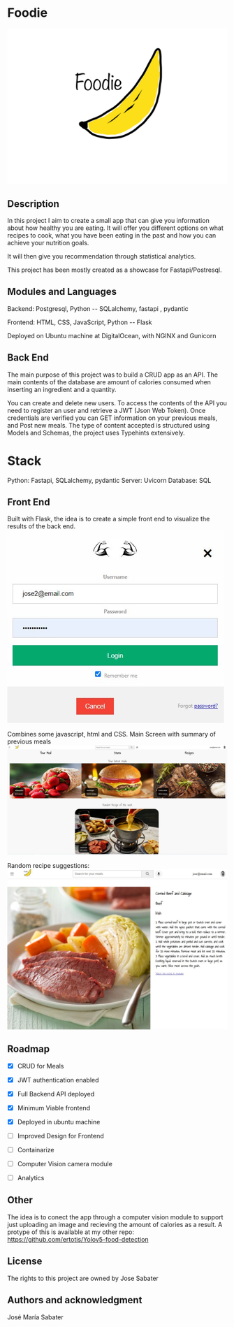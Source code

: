 # Foodie

![plot](./assets/foodie.JPG)
## Description

In this project I aim to create a small app that can give you information about how healthy you are eating.
It will offer you different options on what recipes to cook, what you have been eating in the past and how you can achieve
your nutrition goals.

It will then give you recommendation through statistical analytics.

This project has been mostly created as a showcase for Fastapi/Postresql.

## Modules and Languages

Backend: Postgresql, Python -- SQLalchemy, fastapi , pydantic  

Frontend: HTML, CSS, JavaScript, Python -- Flask  

Deployed on Ubuntu machine at DigitalOcean, with NGINX and Gunicorn  


## Back End
The main purpose of this project was to build a CRUD app as an API. The main contents of the database are amount of calories consumed when inserting an ingredient and a quantity.

You can create and delete new users.
To access the contents of the API you need to register an user and retrieve a JWT (Json Web Token).
Once credentials are verified you can GET information on your previous meals, and Post new meals.
The type of content accepted is structured using Models and Schemas, the project uses Typehints extensively.

# Stack
Python: Fastapi, SQLalchemy, pydantic
Server: Uvicorn
Database: SQL


## Front End
Built with Flask, the idea is to create a simple front end to visualize the results of the back end.
![plot](./assets/login.jpg)  

Combines some javascript, html and CSS.
Main Screen with summary of previous meals
![plot](./assets/main_screen.jpg)  

Random recipe suggestions:  
![plot](./assets/random_recipe.JPG)  

## Roadmap

- [x] CRUD for Meals

- [x] JWT authentication enabled

- [x] Full Backend API deployed

- [x] Minimum Viable frontend

- [x] Deployed in ubuntu machine

- [ ] Improved Design for Frontend

- [ ] Containarize

- [ ] Computer Vision camera module

- [ ] Analytics

## Other
The idea is to conect the app through a computer vision module to support just uploading an image and recieving the amount of calories as a result.
A protype of this is available at my other repo: https://github.com/ertotis/Yolov5-food-detection


## License

The rights to this project are owned by Jose Sabater

## Authors and acknowledgment
José María Sabater
